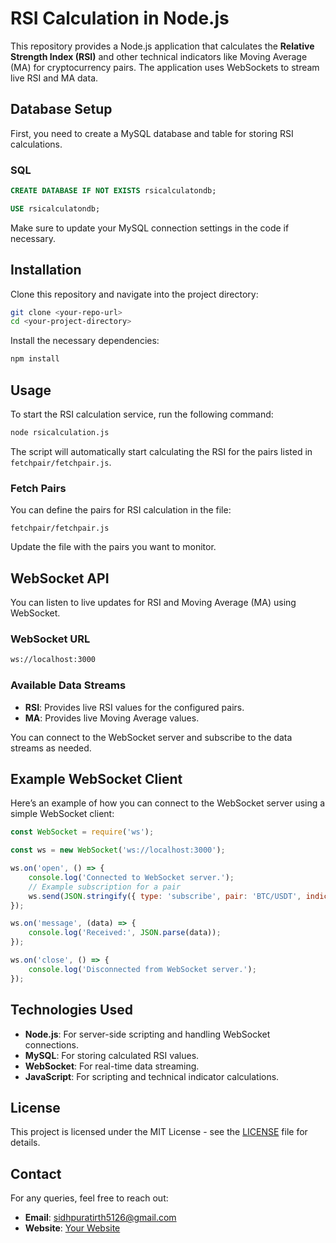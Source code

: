 # RSI Calculation in Node.js

This repository provides a Node.js application that calculates the **Relative Strength Index (RSI)** and other technical indicators like Moving Average (MA) for cryptocurrency pairs. The application uses WebSockets to stream live RSI and MA data.

## Database Setup

First, you need to create a MySQL database and table for storing RSI calculations.

### SQL

```sql
CREATE DATABASE IF NOT EXISTS rsicalculatondb;

USE rsicalculatondb;

```

Make sure to update your MySQL connection settings in the code if necessary.

## Installation

Clone this repository and navigate into the project directory:

```bash
git clone <your-repo-url>
cd <your-project-directory>
```

Install the necessary dependencies:

```bash
npm install
```

## Usage

To start the RSI calculation service, run the following command:

```bash
node rsicalculation.js
```

The script will automatically start calculating the RSI for the pairs listed in `fetchpair/fetchpair.js`.

### Fetch Pairs

You can define the pairs for RSI calculation in the file:

```
fetchpair/fetchpair.js
```

Update the file with the pairs you want to monitor.

## WebSocket API

You can listen to live updates for RSI and Moving Average (MA) using WebSocket.

### WebSocket URL

```txt
ws://localhost:3000
```

### Available Data Streams

- **RSI**: Provides live RSI values for the configured pairs.
- **MA**: Provides live Moving Average values.

You can connect to the WebSocket server and subscribe to the data streams as needed.

## Example WebSocket Client

Here’s an example of how you can connect to the WebSocket server using a simple WebSocket client:

```javascript
const WebSocket = require('ws');

const ws = new WebSocket('ws://localhost:3000');

ws.on('open', () => {
    console.log('Connected to WebSocket server.');
    // Example subscription for a pair
    ws.send(JSON.stringify({ type: 'subscribe', pair: 'BTC/USDT', indicator: 'RSI' }));
});

ws.on('message', (data) => {
    console.log('Received:', JSON.parse(data));
});

ws.on('close', () => {
    console.log('Disconnected from WebSocket server.');
});
```

## Technologies Used

- **Node.js**: For server-side scripting and handling WebSocket connections.
- **MySQL**: For storing calculated RSI values.
- **WebSocket**: For real-time data streaming.
- **JavaScript**: For scripting and technical indicator calculations.

## License

This project is licensed under the MIT License - see the [LICENSE](LICENSE) file for details.

## Contact

For any queries, feel free to reach out:

- **Email**: sidhpuratirth5126@gmail.com
- **Website**: [Your Website](https://yourwebsite.com)